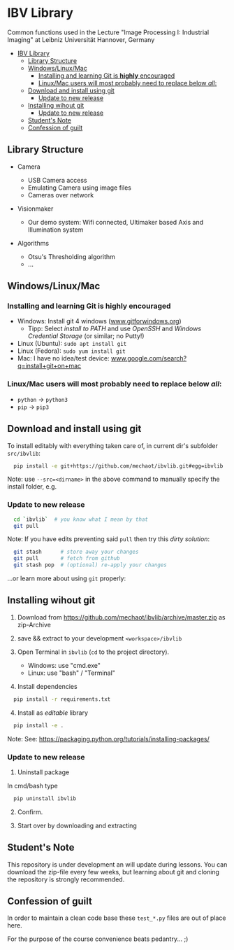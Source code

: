 # IBV Library
Common functions used in the Lecture "Image Processing I: Industrial Imaging" at Leibniz Universität Hannover, Germany

- [IBV Library](#ibv-library)
  - [Library Structure](#library-structure)
  - [Windows/Linux/Mac](#windowslinuxmac)
    - [Installing and learning Git is **highly** encouraged](#installing-and-learning-git-is-highly-encouraged)
    - [Linux/Mac users will most probably need to replace below *all*:](#linuxmac-users-will-most-probably-need-to-replace-below-all)
  - [Download and install using git](#download-and-install-using-git)
    - [Update to new release](#update-to-new-release)
  - [Installing wihout git](#installing-wihout-git)
    - [Update to new release](#update-to-new-release-1)
  - [Student's Note](#students-note)
  - [Confession of guilt](#confession-of-guilt)

## Library Structure

* Camera
  - USB Camera access
  - Emulating Camera using image files
  - Cameras over network

* Visionmaker
  - Our demo system: Wifi connected, Ultimaker based Axis and Illumination system

* Algorithms
  - Otsu's Thresholding algorithm
  - ...

## Windows/Linux/Mac


### Installing and learning Git is **highly** encouraged

* Windows: Install git 4 windows (www.gitforwindows.org)
  - Tipp: Select *install to PATH* and use *OpenSSH* and *Windows Credential Storage* (or similar; no Putty!)
* Linux (Ubuntu): ```sudo apt install git```
* Linux (Fedora): ```sudo yum install git```
* Mac: I have no idea/test device: www.google.com/search?q=install+git+on+mac


### Linux/Mac users will most probably need to replace below *all*:

* `python` &rarr;  `python3`
* `pip` &rarr; `pip3`

## Download and install using git

To install editably with everything taken care of, in current dir's subfolder `src/ibvlib`:

```bash
  pip install -e git+https://github.com/mechaot/ibvlib.git#egg=ibvlib
```

Note: use `--src=<dirname>` in the above command to manually specify the install folder, e.g.

### Update to new release
```bash
  cd `ibvlib`  # you know what I mean by that
  git pull
```

Note: If you have edits preventing said `pull` then try this *dirty solution*:

```bash
  git stash      # store away your changes
  git pull       # fetch from github
  git stash pop  # (optional) re-apply your changes
```
...or learn more about using `git` properly:

## Installing wihout git

1. Download from https://github.com/mechaot/ibvlib/archive/master.zip as zip-Archive
2. save && extract to your development `<workspace>/ibvlib`

3. Open Terminal in `ibvlib` (`cd` to the project directory).
    * Windows: use "cmd.exe"
    * Linux: use "bash" / "Terminal"
  

4. Install dependencies

  ```bash
    pip install -r requirements.txt
  ```

4. Install as *editable* library
  
  ```bash
    pip install -e .
  ``` 


Note: See: https://packaging.python.org/tutorials/installing-packages/

### Update to new release

1. Uninstall package

In cmd/bash type

```bash
  pip uninstall ibvlib
```

2. Confirm.

3. Start over by downloading and extracting

## Student's Note

This repository is under development an will update during lessons. You can download the zip-file every few weeks, but learning about git and cloning the repository is strongly recommended.

## Confession of guilt

In order to maintain a clean code base these `test_*.py` files are out of place here.

For the purpose of the course convenience beats pedantry... ;)

